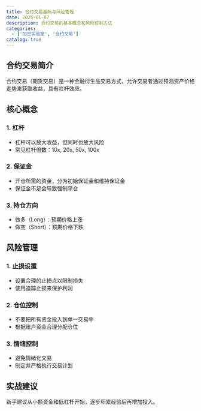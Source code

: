 ```yaml
---
title: 合约交易基础与风险管理
date: 2025-01-07
description: 合约交易的基本概念和风险控制方法
categories:
  - ['加密实验室', '合约交易']
catalog: true
---
```


## 合约交易简介

合约交易（期货交易）是一种金融衍生品交易方式，允许交易者通过预测资产价格走势来获取收益，具有杠杆效应。

## 核心概念

### 1. 杠杆

- 杠杆可以放大收益，但同时也放大风险
- 常见杠杆倍数：10x, 20x, 50x, 100x

### 2. 保证金

- 开仓所需的资金，分为初始保证金和维持保证金
- 保证金不足会导致强制平仓

### 3. 持仓方向

- 做多（Long）：预期价格上涨
- 做空（Short）：预期价格下跌

## 风险管理

### 1. 止损设置

- 设置合理的止损点以限制损失
- 使用追踪止损来保护利润

### 2. 仓位控制

- 不要把所有资金投入到单一交易中
- 根据账户资金合理分配仓位

### 3. 情绪控制

- 避免情绪化交易
- 制定并严格执行交易计划

## 实战建议

新手建议从小额资金和低杠杆开始，逐步积累经验后再增加投入。
